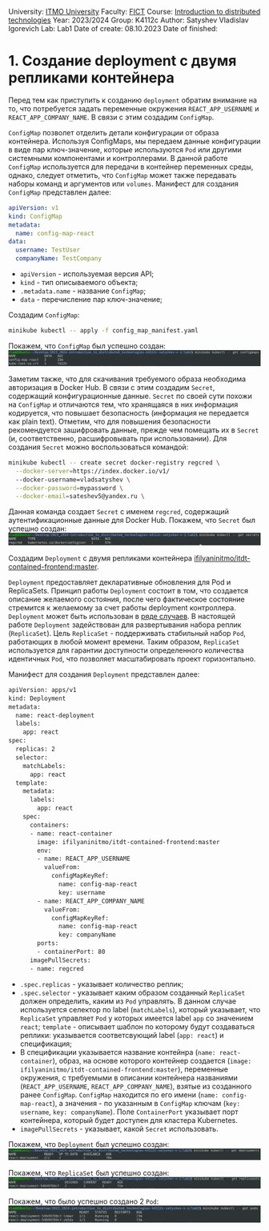 University: [ITMO University](https://itmo.ru/ru/)
Faculty: [FICT](https://fict.itmo.ru)
Course: [Introduction to distributed technologies](https://github.com/itmo-ict-faculty/introduction-to-distributed-technologies)
Year: 2023/2024
Group: K4112c
Author: Satyshev Vladislav Igorevich
Lab: Lab1
Date of create: 08.10.2023
Date of finished: 


# 1. Создание deployment с двумя репликами контейнера
Перед тем как приступить к созданию `deployment` обратим внимание на то, что потребуется задать переменные окружения `REACT_APP_USERNAME` и `REACT_APP_COMPANY_NAME`. В связи с этим создадим `ConfigMap`.

`ConfigMap` позволет отделить детали конфигурации от образа контейнера. Используя ConfigMaps, мы передаем данные конфигурации в виде пар ключ-значение, которые используются `Pod` или другими системными компонентами и контроллерами. 
В данной работе `ConfigMap` используется для передачи в контейнер переменных среды, однако, следует отметить, что `ConfigMap` может также передавать наборы команд и аргументов или `volumes`.
Манифест для создания `ConfigMap` представлен далее:

```yaml
apiVersion: v1
kind: ConfigMap
metadata:
  name: config-map-react
data:
  username: TestUser
  companyName: TestCompany
```
- `apiVersion` - используемая версия API;
- `kind` - тип описываемого объекта;
- `.metadata.name` - название `ConfigMap`;
- `data` - перечисление пар ключ-значение;

Создадим `ConfigMap`:
```bash
minikube kubectl -- apply -f config_map_manifest.yaml
```
Покажем, что `ConfigMap` был успешно создан:
![Рисунок 1](images/1.PNG)

Заметим также, что для скачивания требуемого образа необходима авторизация в Docker Hub. В связи с этим создадим `Secret`, содержащий конфигурационные данные.
`Secret` по своей сути похожи на `ConfigMap` и отличаются тем, что хранящаяся в них информация кодируется, что повышает безопасность (информация не передается как plain text). Отметим, что для повышения безопасности рекомендуется зашифровать данные, прежде чем помещать их в `Secret` (и, соответственно, расшифровывать при использовании).
Для создания `Secret` можно воспользоваться командой:
```bash
minikube kubectl -- create secret docker-registry regcred \
  --docker-server=https://index.docker.io/v1/
  --docker-username=vladsatyshev \
  --docker-password=mypassword \
  --docker-email=sateshev5@yandex.ru \
```
Данная команда создает `Secret` с именем `regcred`, содержащий аутентификационные данные для Docker Hub.
Покажем, что `Secret` был успешно создан:
![Рисунок 2](images/2.PNG)

Создадим `Deployment` с двумя репликами контейнера [ifilyaninitmo/itdt-contained-frontend:master](https://hub.docker.com/layers/ifilyaninitmo/itdt-contained-frontend/master/images/sha256-08756f1022aea55538e740562aa980b56be6241d2166e6d8d6521386e0876dbe?context=explore).

`Deployment` предоставляет декларативные обновления для Pod и ReplicaSets. Принцип работы `Deployment` состоит в том, что создается описание желаемого состояния, после чего фактическое состояние стремится к желаемому за счет работы  deployment контроллера.
`Deployment` может быть использован в [ряде случаев](https://kubernetes.io/docs/concepts/workloads/controllers/deployment/#use-case). В настоящей работе `Deployment` задействован для развертывания набора реплик (`ReplicaSet`). 
Цель `ReplicaSet` - поддерживать стабильный набор `Pod`, работающих в любой момент времени. Таким образом, `ReplicaSet` используется для гарантии доступности определенного количества идентичных `Pod`, что позволяет масштабировать проект горизонтально.

Манифест для создания `Deployment` представлен далее:

```bash
apiVersion: apps/v1
kind: Deployment
metadata:
  name: react-deployment
  labels:
    app: react
spec:
  replicas: 2
  selector:
    matchLabels:
      app: react
  template:
    metadata:
      labels:
        app: react
    spec:
      containers:
      - name: react-container
        image: ifilyaninitmo/itdt-contained-frontend:master
        env:
        - name: REACT_APP_USERNAME
          valueFrom: 
            configMapKeyRef:
              name: config-map-react
              key: username
        - name: REACT_APP_COMPANY_NAME
          valueFrom:
            configMapKeyRef:
              name: config-map-react
              key: companyName  
        ports:
        - containerPort: 80
      imagePullSecrets:
      - name: regcred
```

- `.spec.replicas` - указывает количество реплик;
- `.spec.selector` - указывает каким образом созданный `ReplicaSet` должен определить, каким из `Pod` управлять. В данном случае используется селектор по label (`matchLabels`), который указывает, что `ReplicaSet` управляет `Pod` у которых имеется label `app` со значением `react`;
`template` - описывает шаблон по которому будут создаваться реплики: указывается соответсвующий label (`app: react`) и спецификация;
- В спецификации указывается название контейнра (`name: react-container`), образ, на основе которого контейнер создается (`image: ifilyaninitmo/itdt-contained-frontend:master`), переменные окружения, с требуемыми в описании контейнера названиями (`REACT_APP_USERNAME`, `REACT_APP_COMPANY_NAME`), взятые из созданного ранее `ConfigMap`. `ConfigMap` находится по его имени (`name: config-map-react`), а значения - по указанным в `ConfigMap` ключам (`key: username`, `key: companyName`). Поле `ContainerPort` указывает порт контейнера, который будет доступен для кластера Kubernetes.
- `imagePullSecrets` - указывает, какой `Secret` использовать.

Покажем, что `Deployment` был успешно создан:
![Рисунок 3](images/3.PNG)

Покажем, что `ReplicaSet` был успешно создан:
![Рисунок 4](images/4.PNG)

Покажем, что было успешно создано 2 `Pod`:
![Рисунок 5](images/5.PNG)

